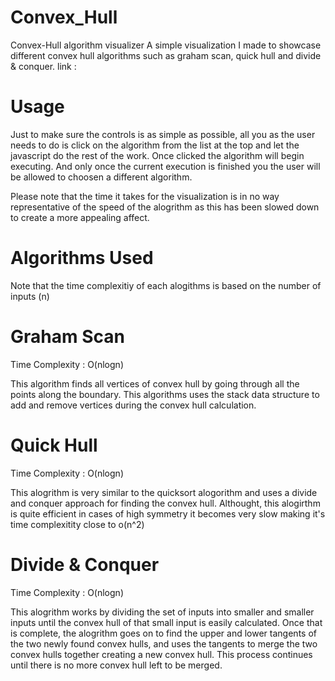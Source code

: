 # Convex_Hull
Convex-Hull algorithm visualizer
A simple visualization I made to showcase different convex hull algorithms such as graham scan, quick hull and divide & conquer.
link :
# Usage
Just to make sure the controls is as simple as possible, all you as the user needs to do is click on the algorithm from the list at the top and let the javascript do the rest of the work. Once clicked the algorithm will begin executing. And only once the current execution is finished you the user will be allowed to choosen a different algorithm.

Please note that the time it takes for the visualization is in no way representative of the speed of the alogrithm as this has been slowed down to create a more appealing affect.
# Algorithms Used
Note that the time complexitiy of each alogithms is based on the number of inputs (n)

# Graham Scan
Time Complexity : O(nlogn)

This algorithm finds all vertices of convex hull by going through all the points along the boundary. This algorithms uses the stack data structure to add and remove vertices during the convex hull calculation.

# Quick Hull
Time Complexity : O(nlogn)

This alogrithm is very similar to the quicksort alogorithm and uses a divide and conquer approach for finding the convex hull. Althought, this alogirthm is quite efficient in cases of high symmetry it becomes very slow making it's time complexitity close to o(n^2)

# Divide & Conquer
Time Complexity : O(nlogn)

This alogrithm works by dividing the set of inputs into smaller and smaller inputs until the convex hull of that small input is easily calculated. Once that is complete, the alogrithm goes on to find the upper and lower tangents of the two newly found convex hulls, and uses the tangents to merge the two convex hulls together creating a new convex hull. This process continues until there is no more convex hull left to be merged.
